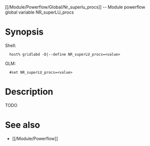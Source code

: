 [[/Module/Powerflow/Global/Nr_superlu_procs]] -- Module powerflow global variable NR_superLU_procs

# Synopsis
Shell:
~~~
  host% gridlabd -D|--define NR_superLU_procs=<value>
~~~
GLM:
~~~
  #set NR_superLU_procs=<value>
~~~

# Description

TODO

# See also
* [[/Module/Powerflow]]
